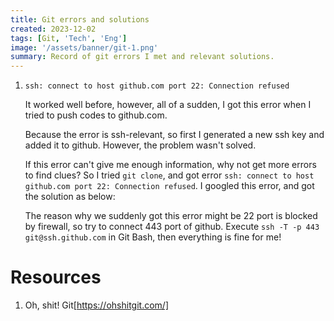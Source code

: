 ```yaml
---
title: Git errors and solutions
created: 2023-12-02
tags: [Git, 'Tech', 'Eng']
image: '/assets/banner/git-1.png'
summary: Record of git errors I met and relevant solutions.
---
```


1. `ssh: connect to host github.com port 22: Connection refused`

   It worked well before, however, all of a sudden, I got this error when I tried to push codes to github.com.

    Because the error is ssh-relevant, so first I generated a new ssh key and added it to github. However, the problem wasn't solved.

    If this error can't give me enough information, why not get more errors to find clues? So I tried `git clone`, and got error `ssh: connect to host github.com port 22: Connection refused`. I googled this error, and got the solution as below:
    
    The reason why we suddenly got this error might be 22 port is blocked by firewall, so try to connect 443 port of github.
    Execute `ssh -T -p 443 git@ssh.github.com` in Git Bash, then everything is fine for me!


# Resources
1. Oh, shit! Git[https://ohshitgit.com/]
